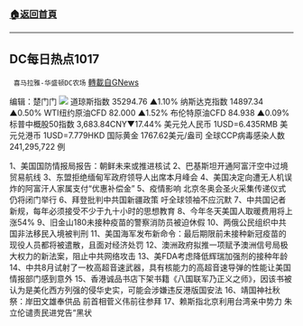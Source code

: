 ###  [:house:返回首頁](https://github.com/ourhimalayas/txt)
---


## DC每日热点1017
` 喜马拉雅-华盛顿DC农场` [轉載自GNews](https://gnews.org/zh-hans/1600179/)

编辑：楚门门
![](https://assets.gnews.org/wp-content/uploads/2021/10/F9B3E3FA-967B-4268-879B-82707ECA32EF-scaled.jpeg)
道琼斯指数 35294.76 ▲1.10%
纳斯达克指数 14897.34 ▲0.50%
WTI纽约原油CFD 82.000 ▲1.52%
布伦特原油CFD 84.938 ▲0.09%
标普中概股50指数 3,683.84CNY▼17.44%
美元兑人民币 1USD=6.435RMB
美元兑港币 1USD=7.779HKD
国际黄金 1767.62美元/盎司
全球CCP病毒感染人数 241,295,722 例

1、美国国防情报局报告：朝鲜未来或推进核试
2、巴基斯坦开通阿富汗空中过境贸易航线
3、东盟拒绝缅甸军政府领导人出席本月峰会
4、美国决定向遭无人机误炸的阿富汗人家属支付“优惠补偿金”
5、疫情影响 北京冬奥会圣火采集传递仪式仍将闭门举行
6、拜登批判中共国新疆政策 吁全球领袖不应沉默
7、中共国记者新规，每年必须接受不少于九十小时的思想教育
8、今年冬天美国人取暖费用将上涨54%
9、旧金山180未接种疫苗的警察消防员被迫休假
10、两俄公民组织中共国非法移民入境被判刑
11、美国海军发布新命令：最后期限前未接种新冠疫苗的现役人员都将被遣散，且面对经济处罚
12、澳洲政府拟推一项赋予澳洲信号局极大权力的新法案，阻止中共网络攻击
13、美FDA考虑降低辉瑞加强剂的接种年龄
14、中共8月试射了一枚高超音速武器，具有核能力的高超音速导弹的性能让美国情报部门感到意外
15、香港诚品书店下架书籍《八国联军乃正义之师》，因该书被认为是美化西方列强的侵华史实，可能会涉嫌违反港版国安法
16、靖国神社秋祭：岸田文雄奉供品 前首相菅义伟前往参拜
17、赖斯指北京利用台湾亲中势力 朱立伦谴责民进党告“黑状
